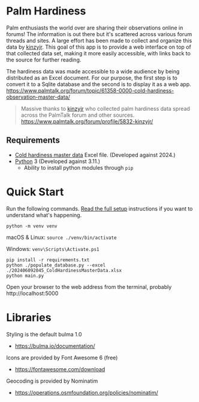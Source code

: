 # Palm Hardiness

Palm enthusiasts the world over are sharing their observations online in forums! The information is out there but it's scattered across various forum threads and sites. A large effort has been made to collect and organize this data by [kinzyjr](https://www.palmtalk.org/forum/profile/5832-kinzyjr/ ). This goal of this app is to provide a web interface on top of that collected data set, making it more easily accessible, with links back to the source for further reading.

The hardiness data was made accessible to a wide audience by being distributed as an Excel document. For our purpose, the first step is to convert it to a Sqlite database and the second is to display it as a web app. 
https://www.palmtalk.org/forum/topic/61358-0000-cold-hardiness-observation-master-data/

> Massive thanks to [kinzyjr](https://www.palmtalk.org/forum/profile/5832-kinzyjr/ ) who collected palm 
> hardiness data spread across the PalmTalk forum and other 
> sources.
> https://www.palmtalk.org/forum/profile/5832-kinzyjr/ 


## Requirements
  * [Cold hardiness master data](https://www.palmtalk.org/forum/topic/61358-0000-cold-hardiness-observation-master-data/) Excel file. (Developed against 2024.)
  * [Python](https://www.python.org) 3 (Developed against 3.11.)
    * Ability to install python modules through `pip`

# Quick Start

Run the following commands. [Read the full setup](setup.md#setup) instructions if you want to understand what's happening.

`python -m venv venv`

macOS & Linux: `source ./venv/bin/activate`

Windows: `venv\Scripts\Activate.ps1`

```
pip install -r requirements.txt
python ./populate_database.py --excel ./202406092045_ColdHardinessMasterData.xlsx
python main.py
```
Open your browser to the web address from the terminal, probably http://localhost:5000

# Libraries

Styling is the default bulma 1.0

  * https://bulma.io/documentation/

Icons are provided by Font Awesome 6 (free)

  * https://fontawesome.com/download

Geocoding is provided by Nominatim

  * https://operations.osmfoundation.org/policies/nominatim/
